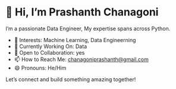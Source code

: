 # 👋 Hi, I’m Prashanth Chanagoni

I’m a passionate Data Engineer, My expertise spans across Python.

- 👀 Interests: Machine Learning, Data Engineerning 
- 🌱 Currently Working On: Data
- 💞️ Open to Collaboration: yes
- 📫 How to Reach Me: [chanagoniprashanth@gmail.com](mailto:chanagoniprashanth@gmail.com)
- 😄 Pronouns: He/Him

Let’s connect and build something amazing together!
